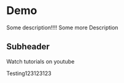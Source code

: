 # Demo

Some description!!!! Some more Description

## Subheader

Watch tutorials on youtube

Testing123123123